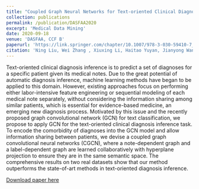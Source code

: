```yaml
---
title: "Coupled Graph Neural Networks for Text-oriented Clinical Diagnosis Inference"
collection: publications
permalink: /publication/DASFAA2020
excerpt: 'Medical Data Mining'
date: 2020-09-18
venue: 'DASFAA, CCF B'
paperurl: 'https://link.springer.com/chapter/10.1007/978-3-030-59410-7_26'
citation: 'Ning Liu, Wei Zhang , Xiuxing Li, Haitao Yuyan, Jianyong Wang. (2020) Coupled Graph Convolutional Neural Networks for Text-Oriented Clinical Diagnosis Inference. In: Nah Y., Cui B., Lee SW., Yu J.X., Moon YS., Whang S.E. (eds) Database Systems for Advanced Applications. DASFAA 2020. Lecture Notes in Computer Science, vol 12112. Springer, Cham. https://doi.org/10.1007/978-3-030-59410-7_26'
---
```

Text-oriented clinical diagnosis inference is to predict a set of diagnoses for a specific patient given its medical notes. Due to the great potential of automatic diagnosis inference, machine learning methods have began to be applied to this domain. However, existing approaches focus on performing either labor-intensive feature engineering or sequential modeling of each medical note separately, without considering the information sharing among similar patients, which is essential for evidence-based medicine, an emerging new diagnosis process. Motivated by this issue and the recently proposed graph convolutional network (GCN) for text classification, we propose to apply GCN for the text-oriented clinical diagnosis inference task. To encode the comorbidity of diagnoses into the GCN model and allow information sharing between patients, we devise a coupled graph convolutional neural networks (CGCN), where a note-dependent graph and a label-dependent graph are learned collaboratively with hyperplane projection to ensure they are in the same semantic space. The comprehensive results on two real datasets show that our method outperforms the state-of-art methods in text-oriented diagnosis inference.

[Download paper here](https://link.springer.com/chapter/10.1007/978-3-030-59410-7_26)


